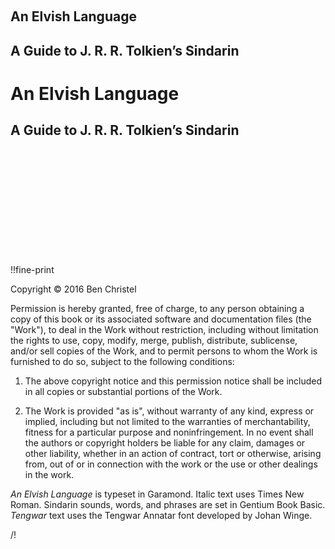 <br/>
<br/>
<br/>
<br/>
<br/>
<br/>
<br/>
<h2 class="title center">An Elvish Language</h2>
<h2 class="subtitle center">A Guide to J. R. R. Tolkien&rsquo;s Sindarin</h2>

<h1 class="title center">An Elvish Language</h1>
<h2 class="subtitle center">A Guide to J. R. R. Tolkien&rsquo;s Sindarin</h2>

<br/>
<br/>
<br/>
<br/>
<br/>
<br/>
<br/>
<br/>
<br/>
<br/>

!!fine-print

<p class="center">Copyright © 2016 Ben Christel</p>

Permission is hereby granted, free of charge, to any person obtaining a copy of this book or its associated software and documentation files (the "Work"), to deal in the Work without restriction, including without limitation the rights to use, copy, modify, merge, publish, distribute, sublicense, and/or sell copies of the Work, and to permit persons to whom the Work is furnished to do so, subject to the following conditions:

1. The above copyright notice and this permission notice shall be included in all copies or substantial portions of the Work.</p>

2. The Work is provided "as is", without warranty of any kind, express or implied, including but not limited to the warranties of merchantability, fitness for a particular purpose and noninfringe&shy;ment. In no event shall the authors or copyright holders be liable for any claim, damages or other liability, whether in an action of contract, tort or otherwise, arising from, out of or in connection with the work or the use or other dealings in the work.</p>

<p class="center"><em>An Elvish Language</em> is typeset in Garamond. Italic text uses Times New Roman. Sindarin sounds, words, and phrases are set in Gentium Book Basic. <em>Tengwar</em> text uses the Tengwar Annatar font developed by Johan Winge.</p>

/!
